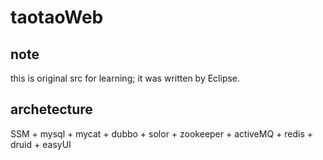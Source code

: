 # taotaoWeb

## note
this is original src for learning;
it was written by Eclipse.

## archetecture
SSM + mysql + mycat + dubbo + solor + zookeeper + activeMQ + redis + druid + easyUI
